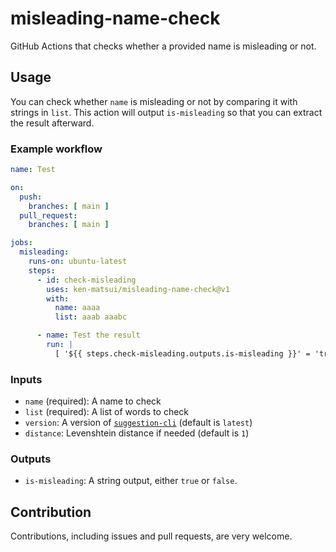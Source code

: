 # misleading-name-check

GitHub Actions that checks whether a provided name is misleading or not.

## Usage

You can check whether `name` is misleading or not by comparing it with strings in `list`.
This action will output `is-misleading` so that you can extract the result afterward.

### Example workflow

```yaml
name: Test

on:
  push:
    branches: [ main ]
  pull_request:
    branches: [ main ]

jobs:
  misleading:
    runs-on: ubuntu-latest
    steps:
      - id: check-misleading
        uses: ken-matsui/misleading-name-check@v1
        with:
          name: aaaa
          list: aaab aaabc

      - name: Test the result
        run: |
          [ '${{ steps.check-misleading.outputs.is-misleading }}' = 'true' ]
```

### Inputs

* `name` (required): A name to check
* `list` (required): A list of words to check
* `version`: A version of [`suggestion-cli`](https://github.com/ken-matsui/suggestion) (default is `latest`)
* `distance`: Levenshtein distance if needed (default is `1`)

### Outputs

* `is-misleading`: A string output, either `true` or `false`.

## Contribution

Contributions, including issues and pull requests, are very welcome.
